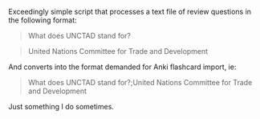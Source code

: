 Exceedingly simple script that processes a text file of review questions in the
following format:

> What does UNCTAD stand for?

> United Nations Committee for Trade and Development

> 

And converts into the format demanded for Anki flashcard import, ie:

> What does UNCTAD stand for?;United Nations Committee for Trade and Development

Just something I do sometimes.
